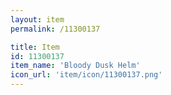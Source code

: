 ```yaml
---
layout: item
permalink: /11300137

title: Item
id: 11300137
item_name: 'Bloody Dusk Helm'
icon_url: 'item/icon/11300137.png'
---
```

